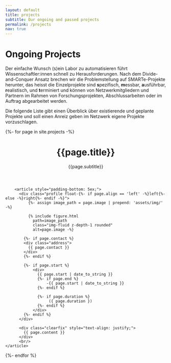 ```yaml
---
layout: default
title: projects
subtitle: Our ongoing and passed projects
permalink: /projects
nav: true
---
```


<h1>Ongoing Projects</h1>

Der einfache Wunsch (s)ein Labor zu automatisieren f&uuml;hrt Wissenschaftler:innen 
schnell zu Herausforderungen. 
Nach dem Divide-and-Conquer Ansatz brechen wir die Problemstellung auf SMARTe-Projekte
herunter, das heisst die Einzelprojekte sind <b>s</b>pezifisch, <b>m</b>essbar, <b>a</b>usf&uuml;hrbar,
<b>r</b>ealistisch, und <b>t</b>erminiert und k&ouml;nnen von Netzwerkmitgliedern und Partnern im
Rahmen von Forschungsprojekten, Abschlussarbeiten oder im Auftrag abgearbeitet werden.
<p>
Die folgende Liste gibt einen &Uuml;berblick &uuml;ber existierende und geplante Projekte
und soll einen Anreiz geben im Netzwerk eigene Projekte vorzuschlagen.
<p>


{%- for page in site.projects -%}
  <div class="post">
        <header class="post-header">
          <h1 class="post-title">{{page.title}}</h1>
		  <p>{{page.subtitle}}</p>
        </header>
        
        <article style="padding-bottom: 5ex;">
          <div class="profile float-{%- if page.align == 'left' -%}left{%- else -%}right{%- endif -%}">
              {%- assign image_path = page.image | prepend: 'assets/img/' -%}

              {% include figure.html
                path=image_path
                class="img-fluid z-depth-1 rounded"
                alt=page.image -%}

            {%- if page.contact %}
            <div class="address">
              {{ page.contact }}
            </div>
            {%- endif %}

            {%- if page.start %}
                <div>
                  {{ page.start | date_to_string }}
                  {%- if page.end %}
                      -{{ page.start | date_to_string }}
                  {%- endif %}

                  {%- if page.duration %}
                       ({ page.duration })
                  {%- endif %}
                </div>            
            {%- endif %}
          </div>

          <div class="clearfix" style="text-align: justify;">
            {{ page.content }}
          </div>
		  <br/>
	</article>
</div>
{%- endfor %}
